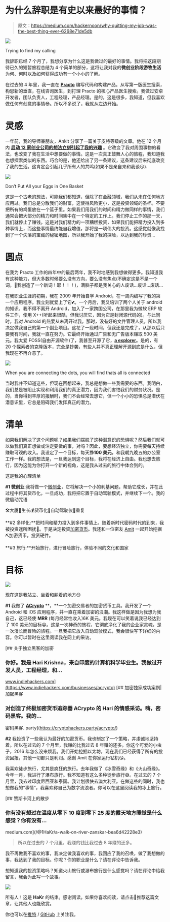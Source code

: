 # 为什么辞职是有史以来最好的事情？

> 原文：<https://medium.com/hackernoon/why-quitting-my-job-was-the-best-thing-ever-6268e71de5db>

![](img/4d11144704b69be521424798d147f1e9.png)

Trying to find my calling

我辞职已经 7 个月了，我想分享为什么这是我做过的最好的事情。我将把这段期待已久的短暂旅程总结为 4 个简单的部分，这将让我对我的**微创业阶段游牧生活**为何、何时以及如何获得成功有一个小小的了解。

在过去的 4 年里，我一直在 [**Practo**](https://www.practo.com) 编写代码和构建产品。从写第一版医生搜索，构思新的垂直，在线咨询医生，到打理 Practo 的核心产品医生搜索。我做过安卓开发者，团队负责人，工程经理，产品经理。是的，这是很多，我知道，但我喜欢做任何有创意的事情😎。所以不多说了，我就从左边开始。

# 灵感

一年前，我的导师兼朋友，Ankit 分享了一篇关于皮特等级的文章。他在 12 个月内 [**启动 12 家创业公司的想法立刻引起了我的兴趣**](https://levels.io/12-startups-12-months/) 。它改变了我对周围事物的看法，也改变了我在生活中想要做的事情。这是一次真正鼓舞人心的旅程，我知道我也想探索类似的东西。巧合的是，他还给出了另一条建议，这条建议后来彻底改变了我的生活。这肯定会引起几乎所有人的共鸣(如果不是亲自来和我谈😏).

![](img/6e7ec738f5a4c1611b7a94422d19df6a.png)

Don’t Put All your Eggs in One Basket

这是一个古老的想法，可能我们都知道，但除了在金融领域，我们从未在任何地方应用过。我们总是分散我们的财富，这使得风险更小，这是投资领域的圣杯。不要把所有的鸡蛋放在一个篮子里。如果我们用我们的时间和精力做同样的事情，我们通常会把大部分的精力和时间集中在一个特定的工作上。我们停止工作的那一天，我们就停止了赚钱。这是对我们精力的一项糟糕投资，如果我们能把精力投入到多种事情上，而这些事情最终能自我增值，那将是一项伟大的投资。这感觉就像我找到了一个失落的宝藏的秘密地图，所以我开始了我的探险，以达到我的珍贵…

# 圆点

在我为 Practo 工作的四年中的最后两年，我不时地感到我想做得更多。我知道我有这种能力，但大多数时候要么没有方向，要么没有焦点(不确定这是不是一个词，🤔我创造了一个新词！耶！！！)，满脑子都是我关心的人废话…废话…废话…

在我职业生涯的初期，我在 2009 年开始自学 Android，在一周内编写了我的第一个应用程序。我立刻就爱上了它💕。一个月后，我又培训了两个人关于 android 的知识。我不得不离开 Android，加入了一家跨国公司，在那里我为微软 ERP 软件工作，使用 X++(听起来很酷，但我讨厌它，因为它是封闭源代码的)。与此同时，我对 Android 的热爱从未离开过我。那时，没有好的文件管理人员，所以我决定做我自己的第一个副业项目。这花了一段时间，但我还是完成了，从那以后只要我有时间，我就一直在努力。它最终开始通过广告和无广告版本赚取 500 美元。我太爱 FOSS(自由开源软件)了，我甚至开源了它，[**a explorer**](https://anexplorer.co)。是的，有 20 个探索者的克隆版本，完全是抄袭，有些人并不真正理解开源到底是什么，但我现在不再介意了。

![](img/d782ed30f4fdb25db5c9e9d05c5c839d.png)

When you are connecting the dots, you will find thats all is connected

当时我并不知道这些，但现在回想起来，我总是想做一些我需要的东西。我明白，我们总是被阻止实现和利用我们的真正潜力，因为我们害怕我们的财务状况。是的，当你得到丰厚的报酬时，我们不会经常去想它，但一个小小的恐惧总是潜伏在潜意识里，它总是阻碍我们发挥真正的潜力。

# 清单

如果我们解决了这个问题呢？如果我们摆脱了这种潜意识的恐惧呢？然后我们就可以做我们真正想做或注定要做的事，对吗？因此，要想经济独立，你需要每天持续赚取可观的收入。我设定了一个目标，每天挣**100 美元**，和我朝九晚五的办公室工作一样。我的想法是，一旦我达到这个目标，我将在经济上自由。我也想去旅行，因为这能为你打开一个新的视角，这是我从过去的旅行中体会到的。

这是我的心理清单

**#1 微创业**:我将做一个[微创业](https://hackernoon.com/tagged/microstartup)，它将解决一个小的利基问题，帮助它成长，并在此过程中将其货币化，一旦成功，我将把它置于自动驾驶模式，并继续下一个。我的微启动咒语

🛠大厦🌱生长💰货币化🤖自动驾驶仪🔁重复

**#2 多样化:**把时间和精力投入到多件事情上。随着新时代密码时代的到来，我被投资迷所困扰💸。于是决定投资[加密货币](https://hackernoon.com/tagged/cryptocurrency)。我还和一位密友 [Amit](https://twitter.com/amitchhajer) 一起开始挖掘⛏加密货币，投资硬件。

**#3 旅行:**开始旅行，进行冒险旅行，体验不同的文化和国家

# 目标

![](img/4e4873a3ee5269f57b9a7c5bda57b7b9.png)

现在这是我站立、坐着和躺着的地方😏

**#1** 我做了 [**ACrypto**](https://acrypto.io) **，**一个加密交易者的加密货币工具。我开发了一个 Android 和 iOS 应用程序，并一直在乘着加密的浪潮。我这样做是因为我想为我自己，这已经使 **MRR** (每月经常性收入)6K 美元。我现在可以笑着说我已经达到了 100 美元的目标😁。这是一次神奇的旅程，它彻底净化了我的企业家灵魂，是一次漫长而冒险的旅程。一旦我把它放入自动驾驶模式，我会很快写下详细的内容。你可以暂时在这里阅读我在网上的采访。

[](https://www.indiehackers.com/businesses/acrypto) [## 关于独立黑客的加密

### 你好。我是 Hari Krishna，来自印度的计算机科学毕业生。我做过开发人员，工程经理，和…

www.indiehackers.com](https://www.indiehackers.com/businesses/acrypto) [](https://cryptohackers.party/acrypto/) [## 加密独家成功案例|加密黑客

### 对创造了终极加密货币追踪器 ACrypto 的 Hari 的情感采访。嗨，密码黑客。我的…

密码黑客. party](https://cryptohackers.party/acrypto/) 

**#2** 我投资了一些我认为最好的加密货币。我也制定了一个策略，并虔诚地坚持着。所以在过去的 7 个月里，我赚的比我过去 8 年赚的还多。你这个可爱的小虫子，2016 年怎么没来烦我。我们开始挖掘以太坊，现在我们已经获得了所有的投资回报，其他一切都只是利润。感谢 Amit 在你家运行钻机😘。

我喜欢徒步旅行，尤其是疯狂的旅行。去年我做了《冰雪奇缘》和《火山奇缘》。今年一月，我进行了瀑布旅行。我不知道有这么多种徒步旅行😅。在过去的 7 个月里，我去过印度尼西亚和泰国。我计划很快去澳大利亚。在做这些的同时，我也想做我的“事情”，我喜欢称自己为数字流浪者。你可以在这里阅读我的冰上旅行。

[](/@1HaKr/a-walk-on-river-zanskar-bea6d42228e3) [## 赞斯卡河上的散步

### 你有没有想过在温度从零下 10 度到零下 25 度的露天地方睡觉是什么感觉？你有没有…

medium.com](/@1HaKr/a-walk-on-river-zanskar-bea6d42228e3) 

> 所以在过去的 7 个月里，我赚的钱比我过去 8 年赚的还多。

我不再做我不喜欢的事，我决定做我喜欢的事，我回应了我的召唤，做了我想做的事，我达到了我的目标。你呢？你的职业是什么？请在评论中告诉我。

想知道我的投资策略吗？知道火山旅行或瀑布旅行是什么感觉吗？请在评论中给我留言，我会为此写一个故事。

![](img/441801b0e33b10e1c911f2367ad3cd0b.png)

所有人！这是 **HaKr** 的结束。感谢阅读。如果你喜欢阅读，请点击👏推荐这篇文章，让其他人也能欣赏。

你也可以在[推特](https://twitter.com/1hakr) / [GitHub](https://github.com/1hakr) 上关注我。